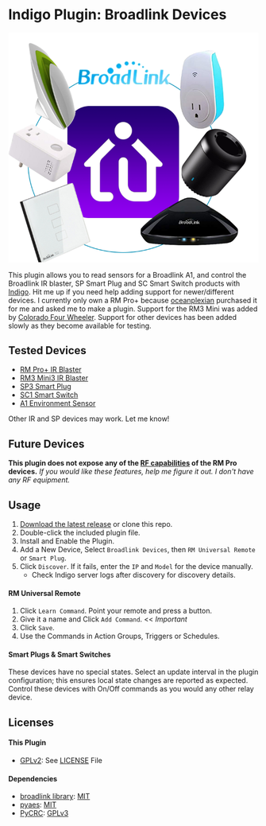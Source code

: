 # Indigo Plugin: Broadlink Devices

![Broadlink Plugin Logo](broadlink.png)

This plugin allows you to read sensors for a Broadlink A1, and control the Broadlink
IR blaster, SP Smart Plug and SC Smart Switch products with [Indigo](https://www.indigodomo.com/).
Hit me up if you need help adding support for newer/different devices. I
currently only own a RM Pro+ because [oceanplexian](https://github.com/oceanplexian)
purchased it for me and asked me to make a plugin. Support for the RM3 Mini was added
by [Colorado Four Wheeler](https://github.com/colorado4wheeler). Support for other
devices has been added slowly as they become available for testing.

## Tested Devices

- [RM Pro+ IR Blaster](https://www.amazon.com/Broadlink-RM33-RM-Pro-Automation/dp/B078W1JVYK)
- [RM3 Mini3 IR Blaster](https://www.amazon.com/Broadlink-RM33-RM-Pro-Automation/dp/B078BCMZH6)
- [SP3 Smart Plug](https://www.amazon.com/BroadLink-Required-Control-Occupies-Assistant/dp/B01FDGO948)
- [SC1 Smart Switch](https://www.amazon.com/Broadlink-Controlled-Intelligent-Housewhole-Appliances/dp/B071VT5594)
- [A1 Environment Sensor](https://www.amazon.com/Broadlink-Environment-Intelligent-Evironment-Freshener/dp/B00ZPF9RAE)

Other IR and SP devices may work. Let me know!

## Future Devices

**This plugin does not expose any of the [RF capabilities](https://github.com/mjg59/python-broadlink/issues/87)
of the RM Pro devices.** *If you would like these features, help me figure it out.
I don't have any RF equipment.*

## Usage

1. [Download the latest release](https://github.com/davidnewhall/indigo-broadlink/archive/latest.zip) or clone this repo.
1. Double-click the included plugin file.
1. Install and Enable the Plugin.
1. Add a New Device, Select `Broadlink Devices`, then `RM Universal Remote` or `Smart Plug`.
1. Click `Discover`. If it fails, enter the `IP` and `Model` for the device manually.
    - Check Indigo server logs after discovery for discovery details.

#### RM Universal Remote

1. Click `Learn Command`. Point your remote and press a button.
1. Give it a name and Click `Add Command`. << *Important*
1. Click `Save`.
1. Use the Commands in Action Groups, Triggers or Schedules.

#### Smart Plugs & Smart Switches

These devices have no special states. Select an update interval in the plugin
configuration; this ensures local state changes are reported as expected.
Control these devices with On/Off commands as you would any other relay device.

## Licenses

#### This Plugin

- [GPLv2](https://www.gnu.org/licenses/gpl-2.0.txt): See [LICENSE](LICENSE) File

#### Dependencies

- [broadlink library](https://github.com/mjg59/python-broadlink): [MIT](https://github.com/mjg59/python-broadlink/blob/master/LICENSE)
- [pyaes](https://github.com/ricmoo/pyaes/): [MIT](https://github.com/ricmoo/pyaes/blob/master/LICENSE.txt)
- [PyCRC](https://github.com/alexbutirskiy/PyCRC): [GPLv3](https://github.com/alexbutirskiy/PyCRC/blob/master/LICENSE)
